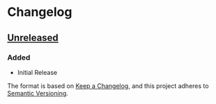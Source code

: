 # Changelog

## [Unreleased]
### Added
- Initial Release

The format is based on [Keep a Changelog](https://keepachangelog.com/en/1.0.0/),
and this project adheres to [Semantic Versioning](https://semver.org/spec/v2.0.0.html).

[Unreleased]: https://github.com/123654-dev/CDIAghg/compare/5cb23facc562f7ddb9662a59a3162979599a348f...HEAD
